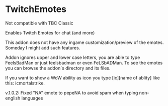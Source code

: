# TwitchEmotes
Not compatible with TBC Classic

Enables Twitch Emotes for chat (and more)



This addon does not have any ingame customization/preview of the emotes. Someday I might add such features.

Addon ignores upper and lower case letters, you are able to type FeelsBadMan or just feelsbadman or even FeLSbADMan. To see the emotes
you can browse the addon´s directory and its files. 

If you want to show a WoW ability as icon you type [ic][name of ablity] like this: icmortalstrike.


v.1.0.2: Fixed "NA" emote to pepeNA to avoid spam when typing non-english languages
